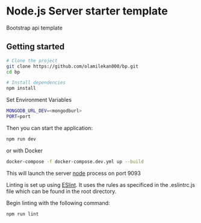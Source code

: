 # Node.js Server starter template

Bootstrap api template

## Getting started

```sh
# Clone the project
git clone https://github.com/olamilekan000/bp.git
cd bp

# Install dependencies
npm install

```

Set Environment Variables

```sh
MONGODB_URL_DEV=<mongodburl>
PORT=port
```

Then you can start the application:

```sh
npm run dev
```

or  with Docker

```sh
docker-compose -f docker-compose.dev.yml up --build
```

This will launch the server [node](https://nodejs.org/en/) process on port 9093

Linting is set up using [ESlint](https://github.com/eslint/eslint/).
It uses the rules as specificed in the .eslintrc.js file which can be found in the
root directory.

Begin linting with the following command:

```sh
npm run lint
```
